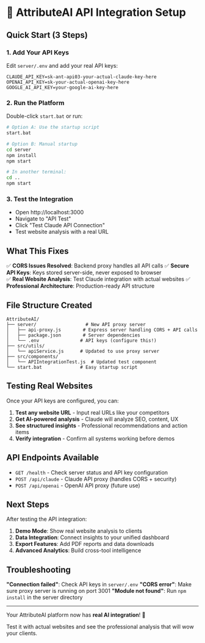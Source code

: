 # 🚀 AttributeAI API Integration Setup

## Quick Start (3 Steps)

### 1. Add Your API Keys
Edit `server/.env` and add your real API keys:

```env
CLAUDE_API_KEY=sk-ant-api03-your-actual-claude-key-here
OPENAI_API_KEY=sk-your-actual-openai-key-here
GOOGLE_AI_API_KEY=your-google-ai-key-here
```

### 2. Run the Platform
Double-click `start.bat` or run:

```bash
# Option A: Use the startup script
start.bat

# Option B: Manual startup
cd server
npm install
npm start

# In another terminal:
cd ..
npm start
```

### 3. Test the Integration
- Open http://localhost:3000
- Navigate to "API Test" 
- Click "Test Claude API Connection"
- Test website analysis with a real URL

## What This Fixes

✅ **CORS Issues Resolved**: Backend proxy handles all API calls
✅ **Secure API Keys**: Keys stored server-side, never exposed to browser  
✅ **Real Website Analysis**: Test Claude integration with actual websites
✅ **Professional Architecture**: Production-ready API structure

## File Structure Created

```
AttributeAI/
├── server/                  # New API proxy server
│   ├── api-proxy.js        # Express server handling CORS + API calls
│   ├── package.json        # Server dependencies
│   └── .env               # API keys (configure this!)
├── src/utils/
│   └── apiService.js      # Updated to use proxy server
├── src/components/
│   └── APIIntegrationTest.js  # Updated test component
└── start.bat              # Easy startup script
```

## Testing Real Websites

Once your API keys are configured, you can:

1. **Test any website URL** - Input real URLs like your competitors
2. **Get AI-powered analysis** - Claude will analyze SEO, content, UX
3. **See structured insights** - Professional recommendations and action items
4. **Verify integration** - Confirm all systems working before demos

## API Endpoints Available

- `GET /health` - Check server status and API key configuration
- `POST /api/claude` - Claude API proxy (handles CORS + security)
- `POST /api/openai` - OpenAI API proxy (future use)

## Next Steps

After testing the API integration:

1. **Demo Mode**: Show real website analysis to clients
2. **Data Integration**: Connect insights to your unified dashboard  
3. **Export Features**: Add PDF reports and data downloads
4. **Advanced Analytics**: Build cross-tool intelligence

## Troubleshooting

**"Connection failed"**: Check API keys in `server/.env`
**"CORS error"**: Make sure proxy server is running on port 3001
**"Module not found"**: Run `npm install` in the server directory

---

Your AttributeAI platform now has **real AI integration**! 🎉

Test it with actual websites and see the professional analysis that will wow your clients.